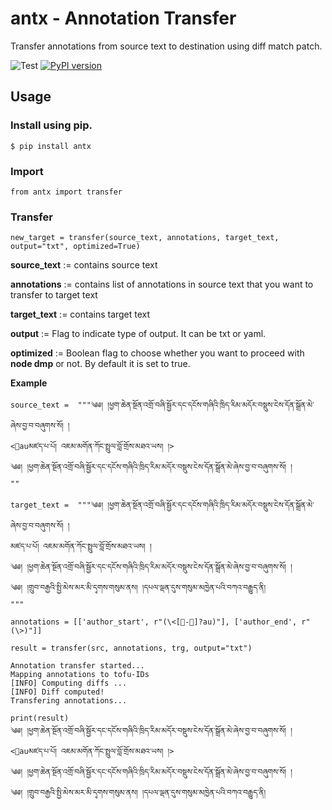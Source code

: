 # antx - Annotation Transfer
Transfer annotations from source text to destination using diff match patch.

![Test](https://github.com/Esukhia/annotation_transfer/workflows/Test/badge.svg)
[![PyPI version](https://badge.fury.io/py/antx.svg)](https://badge.fury.io/py/antx)

## Usage

### Install using pip.
```
$ pip install antx
```

### Import
```
from antx import transfer
```

### Transfer
```
new_target = transfer(source_text, annotations, target_text, output="txt", optimized=True)
```
**source_text** := contains source text

**annotations** := contains list of annotations in source text that you want to transfer to target text

**target_text** := contains target text

**output** := Flag to indicate type of output. It can be txt or yaml.

**optimized** := Boolean flag to choose whether you want to proceed with **node dmp** or not. By default it is set to true. 

**Example**

```
source_text =  """༄༅། །ཕྱག་ཆེན་སྔོན་འགྲོ་བཞི་སྦྱོར་དང་དངོས་གཞིའི་ཁྲིད་རིམ་མདོར་བསྡུས་ངེས་དོན་སྒྲོན་མེ་ཞེས་བྱ་བ་བཞུགས་སོ། །
<𰵀auམཛད་པ་པོ། འཇམ་མགོན་ཀོང་སྤྲུལ་བློ་གྲོས་མཐའ་ཡས། །>
༄༅། །ཕྱག་ཆེན་སྔོན་འགྲོ་བཞི་སྦྱོར་དང་དངོས་གཞིའི་ཁྲིད་རིམ་མདོར་བསྡུས་ངེས་དོན་སྒྲོན་མེ་ཞེས་བྱ་བ་བཞུགས་སོ། །
""
```
```
target_text =  """༄༅། །ཕྱག་ཆེན་སྔོན་འགྲོ་བཞི་སྦྱོར་དང་དངོས་གཞིའི་ཁྲིད་རིམ་མདོར་བསྡུས་ངེས་དོན་སྒྲོན་མེ་ཞེས་བྱ་བ་བཞུགས་སོ། །
མཛད་པ་པོ། འཇམ་མགོན་ཀོང་སྤྲུལ་བློ་གྲོས་མཐའ་ཡས། །
༄༅། །ཕྱག་ཆེན་སྔོན་འགྲོ་བཞི་སྦྱོར་དང་དངོས་གཞིའི་ཁྲིད་རིམ་མདོར་བསྡུས་ངེས་དོན་སྒྲོན་མེ་ཞེས་བྱ་བ་བཞུགས་སོ། །
༄༅། །གྲུབ་བརྒྱའི་སྤྱི་མེས་མར་མི་དྭགས་གསུམ་ནས། །དཔལ་ལྡན་དུས་གསུམ་མཁྱེན་པའི་བཀའ་བརྒྱུད་ནི།
"""
```
```
annotations = [['author_start', r"(\<[𰵀-󴉱]?au)"], ['author_end', r"(\>)"]]
```
```
result = transfer(src, annotations, trg, output="txt")

Annotation transfer started...
Mapping annotations to tofu-IDs
[INFO] Computing diffs ...
[INFO] Diff computed!
Transfering annotations...
```
```
print(result)
༄༅། །ཕྱག་ཆེན་སྔོན་འགྲོ་བཞི་སྦྱོར་དང་དངོས་གཞིའི་ཁྲིད་རིམ་མདོར་བསྡུས་ངེས་དོན་སྒྲོན་མེ་ཞེས་བྱ་བ་བཞུགས་སོ། །
<𰵀auམཛད་པ་པོ། འཇམ་མགོན་ཀོང་སྤྲུལ་བློ་གྲོས་མཐའ་ཡས། །>
༄༅། །ཕྱག་ཆེན་སྔོན་འགྲོ་བཞི་སྦྱོར་དང་དངོས་གཞིའི་ཁྲིད་རིམ་མདོར་བསྡུས་ངེས་དོན་སྒྲོན་མེ་ཞེས་བྱ་བ་བཞུགས་སོ། །
༄༅། །གྲུབ་བརྒྱའི་སྤྱི་མེས་མར་མི་དྭགས་གསུམ་ནས། །དཔལ་ལྡན་དུས་གསུམ་མཁྱེན་པའི་བཀའ་བརྒྱུད་ནི།
```
